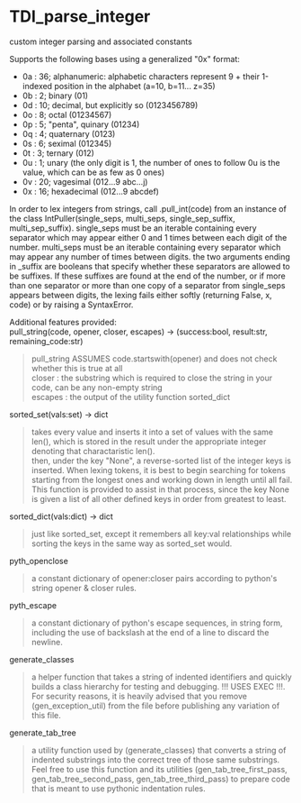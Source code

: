 # TDI_parse_integer
custom integer parsing and associated constants

Supports the following bases using a generalized "0x" format:  
- 0a : 36; alphanumeric: alphabetic characters represent 9 + their 1-indexed position in the alphabet (a=10, b=11... z=35)  
- 0b : 2; binary (01)  
- 0d : 10; decimal, but explicitly so (0123456789)  
- 0o : 8; octal (01234567)  
- 0p : 5; "penta", quinary (01234)  
- 0q : 4; quaternary (0123)  
- 0s : 6; seximal (012345)  
- 0t : 3; ternary (012)  
- 0u : 1; unary (the only digit is 1, the number of ones to follow 0u is the value, which can be as few as 0 ones)  
- 0v : 20; vagesimal (012...9 abc...j)  
- 0x : 16; hexadecimal (012...9 abcdef)  
  
In order to lex integers from strings, call .pull_int(code) from an instance of the class IntPuller(single_seps, multi_seps, single_sep_suffix, multi_sep_suffix). single_seps must be an iterable containing every separator which may appear either 0 and 1 times between each digit of the number. multi_seps must be an iterable containing every separator which may appear any number of times between digits. the two arguments ending in _suffix are booleans that specify whether these separators are allowed to be suffixes. If these suffixes are found at the end of the number, or if more than one separator or more than one copy of a separator from single_seps appears between digits, the lexing fails either softly (returning False, x, code) or by raising a SyntaxError.

Additional features provided:  
pull_string(code, opener, closer, escapes) -> (success:bool, result:str, remaining_code:str)  
> pull_string ASSUMES code.startswith(opener) and does not check whether this is true at all  
> closer : the substring which is required to close the string in your code, can be any non-empty string  
> escapes : the output of the utility function sorted_dict  
  
sorted_set(vals:set) -> dict  
> takes every value and inserts it into a set of values with the same len(), which is stored in the result under the appropriate integer denoting that charactaristic len().  
> then, under the key "None", a reverse-sorted list of the integer keys is inserted. When lexing tokens, it is best to begin searching for tokens starting from the longest ones and working down in length until all fail. This function is provided to assist in that process, since the key None is given a list of all other defined keys in order from greatest to least.  
  
sorted_dict(vals:dict) -> dict  
> just like sorted_set, except it remembers all key:val relationships while sorting the keys in the same way as sorted_set would.  
  
pyth_openclose  
> a constant dictionary of opener:closer pairs according to python's string opener & closer rules.  
  
pyth_escape  
> a constant dictionary of python's escape sequences, in string form, including the use of backslash at the end of a line to discard the newline.  
  
generate_classes  
> a helper function that takes a string of indented identifiers and quickly builds a class hierarchy for testing and debugging. !!! USES EXEC !!!. For security reasons, it is heavily advised that you remove (gen_exception_util) from the file before publishing any variation of this file.  
  
generate_tab_tree  
> a utility function used by (generate_classes) that converts a string of indented substrings into the correct tree of those same substrings. Feel free to use this function and its utilities (gen_tab_tree_first_pass, gen_tab_tree_second_pass, gen_tab_tree_third_pass) to prepare code that is meant to use pythonic indentation rules.  
